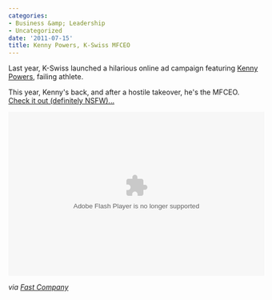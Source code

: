 ```yaml
---
categories:
- Business &amp; Leadership
- Uncategorized
date: '2011-07-15'
title: Kenny Powers, K-Swiss MFCEO
---
```


Last year, K-Swiss launched a hilarious online ad campaign featuring <a href="http://en.wikipedia.org/wiki/Kenny_Powers">Kenny Powers</a>, failing athlete.

This year, Kenny's back, and after a hostile takeover, he's the MFCEO. <a href="http://www.funnyordie.com/videos/634f52e7d2/kenny-powers-the-k-swiss-mfceo-uncensored">Check it out (definitely NSFW)...</a>

<p align="center"><object width="512" height="328" classid="clsid:d27cdb6e-ae6d-11cf-96b8-444553540000" id="ordie_player_634f52e7d2"><param name="movie" value="http://player.ordienetworks.com/flash/fodplayer.swf" /><param name="flashvars" value="key=634f52e7d2" /><param name="allowfullscreen" value="true" /><param name="allowscriptaccess" value="always"></param><embed width="512" height="328" flashvars="key=634f52e7d2" allowfullscreen="true" allowscriptaccess="always" quality="high" src="http://player.ordienetworks.com/flash/fodplayer.swf" name="ordie_player_634f52e7d2" type="application/x-shockwave-flash"></embed></object></p>

<em>via <a href="http://www.fastcompany.com/1766322/kenny-powers-returns-for-second-k-swiss-campaign">Fast Company</a></em>